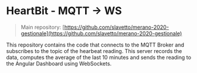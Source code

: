 # HeartBit - MQTT -> WS

> Main repository: [https://github.com/slavetto/merano-2020-gestionale](https://github.com/slavetto/merano-2020-gestionale)

This repository contains the code that connects to the MQTT Broker and subscribes to the topic of the hearbeat reading. This server records the data, computes the average of the last 10 minutes and sends the reading to the Angular Dashboard using WebSockets.
